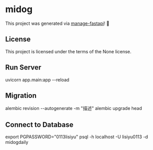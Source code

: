 # midog

This project was generated via [manage-fastapi](https://ycd.github.io/manage-fastapi/)! :tada:

## License

This project is licensed under the terms of the None license.

## Run Server

uvicorn app.main:app --reload

## Migration

alembic revision --autogenerate -m "描述"
alembic upgrade head

## Connect to Database

export PGPASSWORD="0113lisiyu"
psql -h localhost -U lisiyu0113 -d midogdaily

